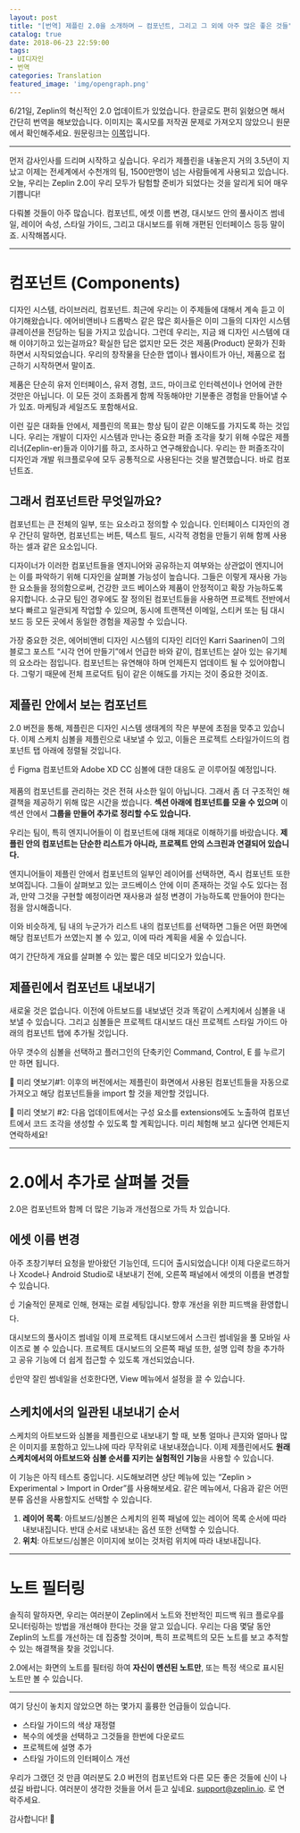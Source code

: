 ```yaml
---
layout: post
title: "[번역] 제플린 2.0을 소개하며 — 컴포넌트, 그리고 그 외에 아주 많은 좋은 것들"
catalog: true
date: 2018-06-23 22:59:00
tags: 
- UI디자인
- 번역
categories: Translation
featured_image: 'img/opengraph.png'
---
```

6/21일, Zeplin의 혁신적인 2.0 업데이트가 있었습니다. 한글로도 편히 읽혔으면 해서 간단히 번역을 해보았습니다. 이미지는 혹시모를 저작권 문제로 가져오지 않았으니 원문에서 확인해주세요. 원문링크는 [이쪽](https://blog.zeplin.io/introducing-zeplin-2-0-components-and-a-ton-more-goodies-7c09dacc1f48)입니다.


---


먼저 감사인사를 드리며 시작하고 싶습니다. 우리가 제플린을 내놓은지 거의 3.5년이 지났고 이제는 전세계에서 수천개의 팀, 1500만명이 넘는 사람들에게 사용되고 있습니다. 오늘, 우리는 Zeplin 2.0이 우리 모두가 탐험할 준비가 되었다는 것을 알리게 되어 매우 기쁩니다!

다뤄볼 것들이 아주 많습니다. 컴포넌트, 에셋 이름 변경, 대시보드 안의 풀사이즈 썸네일, 레이어 속성, 스타일 가이드, 그리고 대시보드를 위해 개편된 인터페이스 등등 말이죠. 시작해봅시다.

<hr>

# 컴포넌트 (Components)
디자인 시스템, 라이브러리, 컴포넌트. 최근에 우리는 이 주제들에 대해서 계속 듣고 이야기해왔습니다. 에어비앤비나 드롭박스 같은 많은 회사들은 이미 그들의 디자인 시스템 큐레이션을 전담하는 팀을 가지고 있습니다. 그런데 우리는, 지금 왜 디자인 시스템에 대해 이야기하고 있는걸까요? 확실한 답은 없지만 모든 것은 제품(Product) 문화가 진화하면서 시작되었습니다. 우리의 창작물을 단순한 앱이나 웹사이트가 아닌, 제품으로 접근하기 시작하면서 말이죠.

제품은 단순히 유저 인터페이스, 유저 경험, 코드, 마이크로 인터렉션이나 언어에 관한 것만은 아닙니다. 이 모든 것이 조화롭게 함께 작동해야만 기분좋은 경험을 만들어낼 수가 있죠. 마케팅과 세일즈도 포함해서요.

이런 깊은 대화들 안에서, 제플린의 목표는 항상 팀이 같은 이해도를 가지도록 하는 것입니다. 우리는 개발이 디자인 시스템과 만나는 중요한 퍼즐 조각을 찾기 위해 수많은 제플리너(Zeplin-er)들과 이야기를 하고, 조사하고 연구해왔습니다. 우리는 한 퍼즐조각이 디자인과 개발 워크플로우에 모두 공통적으로 사용된다는 것을 발견했습니다. 바로 컴포넌트죠.


## 그래서 컴포넌트란 무엇일까요?
컴포넌트는 큰 전체의 일부, 또는 요소라고 정의할 수 있습니다. 인터페이스 디자인의 경우 간단히 말하면, 컴포넌트는 버튼, 텍스트 필드, 시각적 경험을 만들기 위해 함께 사용하는 셀과 같은 요소입니다.

디자이너가 이러한 컴포넌트들을 엔지니어와 공유하는지 여부와는 상관없이 엔지니어는 이를 파악하기 위해 디자인을 살펴볼 가능성이 높습니다. 그들은 이렇게 재사용 가능한 요소들을 정의함으로써, 건강한 코드 베이스와 제품이 안정적이고 확장 가능하도록 유지합니다. 소규모 팀인 경우에도 잘 정의된 컴포넌트들을 사용하면 프로젝트 전반에서 보다 빠르고 일관되게 작업할 수 있으며, 동시에 트랜잭션 이메일, 스티커 또는 팀 대시 보드 등 모든 곳에서 동일한 경험을 제공할 수 있습니다.

가장 중요한 것은, 에어비앤비 디자인 시스템의 디자인 리더인 Karri Saarinen이 그의 블로그 포스트 “시각 언어 만들기”에서 언급한 바와 같이, 컴포넌트는 살아 있는 유기체의 요소라는 점입니다. 컴포넌트는 유연해야 하며 언제든지 업데이트 될 수 있어야합니다. 그렇기 때문에 전체 프로덕트 팀이 같은 이해도를 가지는 것이 중요한 것이죠.


## 제플린 안에서 보는 컴포넌트
2.0 버전을 통해, 제플린은 디자인 시스템 생태계의 작은 부분에 초점을 맞추고 있습니다. 이제 스케치 심볼을 제플린으로 내보낼 수 있고, 이들은 프로젝트 스타일가이드의 컴포넌트 탭 아래에 정렬될 것입니다.

☝️ Figma 컴포넌트와 Adobe XD CC 심볼에 대한 대응도 곧 이루어질 예정입니다.

제품의 컴포넌트를 관리하는 것은 전혀 사소한 일이 아닙니다. 그래서 좀 더 구조적인 해결책을 제공하기 위해 많은 시간을 썼습니다. **섹션 아래에 컴포넌트를 모을 수 있으며** 이 섹션 안에서 **그룹을 만들어 추가로 정리할 수도 있습니다.**

우리는 팀이, 특히 엔지니어들이 이 컴포넌트에 대해 제대로 이해하기를 바랐습니다. **제플린 안의 컴포넌트는 단순한 리스트가 아니라, 프로젝트 안의 스크린과 연결되어 있습니다.**

엔지니어들이 제플린 안에서 컴포넌트의 일부인 레이어를 선택하면, 즉시 컴포넌트 또한 보여집니다. 그들이 살펴보고 있는 코드베이스 안에 이미 존재하는 것일 수도 있다는 점과, 만약 그것을 구현할 예정이라면 재사용과 설정 변경이 가능하도록 만들어야 한다는 점을 암시해줍니다.

이와 비슷하게, 팀 내의 누군가가 리스트 내의 컴포넌트를 선택하면 그들은 어떤 화면에 해당 컴포넌트가 쓰였는지 볼 수 있고, 이에 따라 계획을 세울 수 있습니다.

여기 간단하게 개요를 살펴볼 수 있는 짧은 데모 비디오가 있습니다.


## 제플린에서 컴포넌트 내보내기
새로울 것은 없습니다. 이전에 아트보드를 내보냈던 것과 똑같이 스케치에서 심볼을 내보낼 수 있습니다. 그리고 심볼들은 프로젝트 대시보드 대신 프로젝트 스타일 가이드 아래의 컴포넌트 탭에 추가될 것입니다.

아무 갯수의 심볼을 선택하고 플러그인의 단축키인 Command, Control, E 를 누르기만 하면 됩니다.

🤫 미리 엿보기#1: 이후의 버전에서는 제플린이 화면에서 사용된 컴포넌트들을 자동으로 가져오고 해당 컴포넌트들을 import 할 것을 제안할 것입니다.

🤫 미리 엿보기 #2: 다음 업데이트에서는 구성 요소를 extensions에도 노출하여 컴포넌트에서 코드 조각을 생성할 수 있도록 할 계획입니다. 미리 체험해 보고 싶다면 언제든지 연락하세요!

<hr>

# 2.0에서 추가로 살펴볼 것들
2.0은 컴포넌트와 함께 더 많은 기능과 개선점으로 가득 차 있습니다.


## 에셋 이름 변경
아주 초창기부터 요청을 받아왔던 기능인데, 드디어 출시되었습니다! 이제 다운로드하거나 Xcode나 Android Studio로 내보내기 전에, 오른쪽 패널에서 에셋의 이름을 변경할 수 있습니다.

☝️ 기술적인 문제로 인해, 현재는 로컬 세팅입니다. 향후 개선을 위한 피드백을 환영합니다.

대시보드의 풀사이즈 썸네일
이제 프로젝트 대시보드에서 스크린 썸네일을 풀 모바일 사이즈로 볼 수 있습니다. 프로젝트 대시보드의 오른쪽 패널 또한, 설명 입력 창을 추가하고 공유 기능에 더 쉽게 접근할 수 있도록 개선되었습니다.

☝️만약 잘린 썸네일을 선호한다면, View 메뉴에서 설정을 끌 수 있습니다.


## 스케치에서의 일관된 내보내기 순서
스케치의 아트보드와 심볼을 제플린으로 내보내기 할 때, 보통 얼마나 큰지와 얼마나 많은 이미지를 포함하고 있느냐에 따라 무작위로 내보내졌습니다. 이제 제플린에서도 **원래 스케치에서의 아트보드와 심볼 순서를 지키는 실험적인 기능**을 사용할 수 있습니다.

이 기능은 아직 테스트 중입니다. 시도해보려면 상단 메뉴에 있는 “Zeplin > Experimental > Import in Order”를 사용해보세요. 같은 메뉴에서, 다음과 같은 어떤 분류 옵션을 사용할지도 선택할 수 있습니다.

1. **레이어 목록**: 아트보드/심볼은 스케치의 왼쪽 패널에 있는 레이어 목록 순서에 따라 내보내집니다. 반대 순서로 내보내는 옵션 또한 선택할 수 있습니다.
2. **위치**: 아트보드/심볼은 이미지에 보이는 것처럼 위치에 따라 내보내집니다.

<hr>

# 노트 필터링
솔직히 말하자면, 우리는 여러분이 Zeplin에서 노트와 전반적인 피드백 워크 플로우를 모니터링하는 방법을 개선해야 한다는 것을 알고 있습니다. 우리는 다음 몇달 동안 Zeplin의 노트를 개선하는 데 집중할 것이며, 특히 프로젝트의 모든 노트를 보고 추적할 수 있는 해결책을 찾을 것입니다.

2.0에서는 화면의 노트를 필터링 하여 **자신이 멘션된 노트만**, 또는 특정 색으로 표시된 노트만 볼 수 있습니다.

<hr>

여기 당신이 놓치지 않았으면 하는 몇가지 훌륭한 언급들이 있습니다.

* 스타일 가이드의 색상 재정렬
* 복수의 에셋을 선택하고 그것들을 한번에 다운로드
* 프로젝트에 설명 추가
* 스타일 가이드의 인터페이스 개선

우리가 그랬던 것 만큼 여러분도 2.0 버전의 컴포넌트와 다른 모든 좋은 것들에 신이 나셨길 바랍니다. 여러분이 생각한 것들을 어서 듣고 싶네요. support@zeplin.io. 로 연락주세요.

감사합니다! 👋